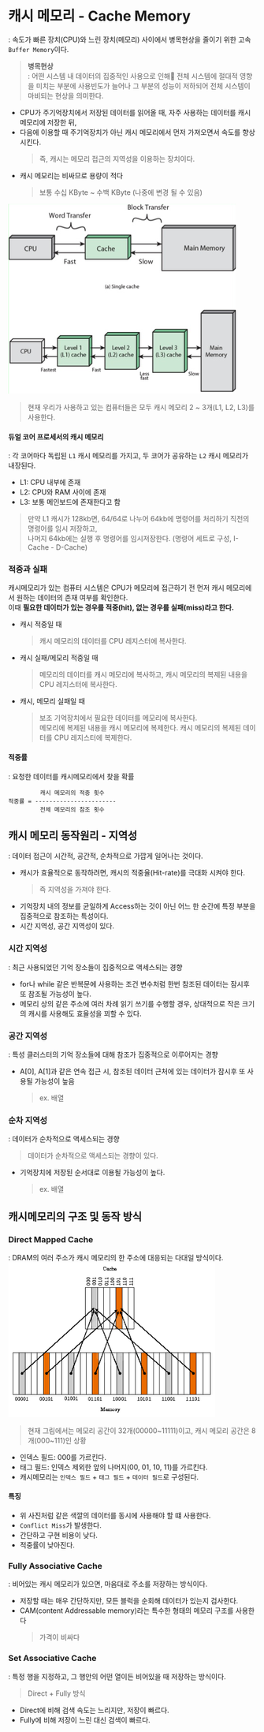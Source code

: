 # 캐시 메모리 - Cache Memory
: 속도가 빠른 장치(CPU)와 느린 장치(메모리) 사이에서 병목현상을 줄이기 위한 고속 `Buffer Memory`이다.
> **병목현상**  
> : 어떤 시스템 내 데이터의 집중적인 사용으로 인해 전체 시스템에 절대적 영향을 미치는 부분에 사용빈도가 늘어나 그 부분의 성능이 저하되어 전체 시스템이 마비되는 현상을 의미한다.
- CPU가 주기억장치에서 저장된 데이터를 읽어올 때, 자주 사용하는 데이터를 캐시 메모리에 저장한 뒤,
- 다음에 이용할 때 주기억장치가 아닌 캐시 메모리에서 먼저 가져오면서 속도를 향상시킨다.
  > 즉, 캐시는 메모리 접근의 지역성을 이용하는 장치이다.
- 캐시 메모리는 비싸므로 용량이 적다
  > 보통 수십 KByte ~ 수백 KByte (나중에 변경 될 수 있음)

<img src="img/cache.png">

> 현재 우리가 사용하고 있는 컴퓨터들은 모두 캐시 메모리 2 ~ 3개(L1, L2, L3)를 사용한다.

#### 듀얼 코어 프로세서의 캐시 메모리
: 각 코어마다 독립된 `L1` 캐시 메모리를 가지고, 두 코어가 공유하는 `L2` 캐시 메모리가 내장된다.
- L1: CPU 내부에 존재
- L2: CPU와 RAM 사이에 존재
- L3: 보통 메인보드에 존재한다고 함

> 만약 L1 캐시가 128kb면, 64/64로 나누어 64kb에 명령어를 처리하기 직전의 명령어를 임시 저장하고,  
> 나머지 64kb에는 실행 후 명령어를 임시저장한다. (명령어 세트로 구성, I-Cache - D-Cache)

### 적중과 실패
캐시메모리가 있는 컴퓨터 시스템은 CPU가 메모리에 접근하기 전 먼저 캐시 메모리에서 원하는 데이터의 존재 여부를 확인한다.  
이때 **필요한 데이터가 있는 경우를 적중(hit), 없는 경우를 실패(miss)라고 한다.**

- 캐시 적중일 때
  > 캐시 메모리의 데이터를 CPU 레지스터에 복사한다.
- 캐시 실패/메모리 적중일 때
  > 메모리의 데이터를 캐시 메모리에 복사하고, 캐시 메모리의 복제된 내용을 CPU 레지스터에 복사한다.
- 캐시, 메모리 실패일 때
  > 보조 기억장치에서 필요한 데이터를 메모리에 복사한다.   
  > 메모리에 복제된 내용을 캐시 메모리에 복제한다. 캐시 메모리의 복제된 데이터를 CPU 레지스터에 복제한다.
#### 적중률
: 요청한 데이터를 캐시메모리에서 찾을 확률
```
         캐시 메모리의 적중 횟수
적중률 = -----------------------
         전체 메모리의 참조 횟수
```


## 캐시 메모리 동작원리 - 지역성
: 데이터 접근이 시간적, 공간적, 순차적으로 가깝게 일어나는 것이다.
- 캐시가 효율적으로 동작하려면, 캐시의 적중율(Hit-rate)를 극대화 시켜야 한다.
  > 즉 지역성을 가져야 한다.
- 기억장치 내의 정보를 균일하게 Access하는 것이 아닌 어느 한 순간에 특정 부분을 집중적으로 참조하는 특성이다.
- 시간 지역성, 공간 지역성이 있다.

### 시간 지역성
: 최근 사용되었던 기억 장소들이 집중적으로 액세스되는 경향
- for나 while 같은 반복문에 사용하는 조건 변수처럼 한번 참조된 데이터는 잠시후 또 참조될 가능성이 높다.
- 메모리 상의 같은 주소에 여러 차례 읽기 쓰기를 수행할 경우, 상대적으로 작은 크기의 캐시를 사용해도 효율성을 꾀할 수 있다.

### 공간 지역성
: 특성 클러스터의 기억 장소들에 대해 참조가 집중적으로 이루어지는 경향
- A[0], A[1]과 같은 연속 접근 시, 참조된 데이터 근처에 있는 데이터가 잠시후 또 사용될 가능성이 높음
  > ex. 배열

### 순차 지역성
: 데이터가 순차적으로 액세스되는 경향
> 데이터가 순차적으로 액세스되는 경향이 있다.
- 기억장치에 저장된 순서대로 이용될 가능성이 높다.
  > ex. 배열

## 캐시메모리의 구조 및 동작 방식
### Direct Mapped Cache
: DRAM의 여러 주소가 캐시 메모리의 한 주소에 대응되는 다대일 방식이다.  
<img width="420" src="img/direct-mapping.png">

> 현재 그림에서는 메모리 공간이 32개(00000~11111)이고, 캐시 메모리 공간은 8개(000~111)인 상황
- 인덱스 필드: 000를 가르킨다.
- 태그 필드: 인덱스 제외한 앞의 나머지(00, 01, 10, 11)를 가르킨다.
- 캐시메모리는 `인덱스 필드` + `태그 필드` + `데이터 필드`로 구성된다.

#### 특징
- 위 사진처럼 같은 색깔의 데이터를 동시에 사용해야 할 떄 사용한다.
- `Conflict Miss`가 발생한다.
- 간단하고 구현 비용이 낮다.
- 적중률이 낮아진다.

### Fully Associative Cache
: 비어있는 캐시 메모리가 있으면, 마음대로 주소를 저장하는 방식이다.
- 저장할 때는 매우 간단하지만, 모든 블럭을 순회해 데이터가 있는지 검사한다.
- CAM(content Addressable memory)라는 특수한 형태의 메모리 구조를 사용한다
  > 가격이 비싸다

### Set Associative Cache
: 특정 행을 지정하고, 그 행안의 어떤 열이든 비어있을 때 저장하는 방식이다.
> Direct + Fully 방식
- Direct에 비해 검색 속도는 느리지만, 저장이 빠르다. 
- Fully에 비해 저장이 느린 대신 검색이 빠르다.
